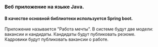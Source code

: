 ### Веб приложение на языке Java.
#### В качестве основной библиотеки используется Spring boot.
Приложение называется "Работа мечты". В системе будут две модели:
вакансии и кандидаты. Кандидаты будут публиковать резюме.
Кадровики будут публиковать вакансии о работе.